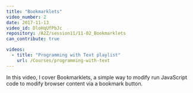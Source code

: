 ```yaml
---
title: "Bookmarklets"
video_number: 2
date: 2017-11-13
video_id: DloHqUfPbJc
repository: /A2Z/session11/11-02_Bookmarklets
can_contribute: true

videos:
  - title: "Programming with Text playlist"
    url: /Courses/programming-with-text
---
```


In this video, I cover Bookmarklets, a simple way to modify run JavaScript code to modify browser content via a bookmark button.
